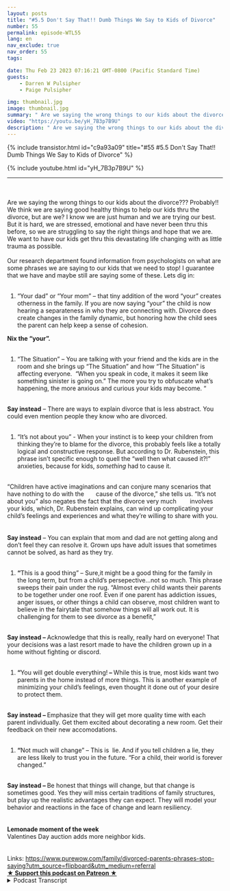 ```yaml
---
layout: posts
title: "#5.5 Don't Say That!! Dumb Things We Say to Kids of Divorce"
number: 55
permalink: episode-WTL55
lang: en
nav_exclude: true
nav_order: 55
tags:

date: Thu Feb 23 2023 07:16:21 GMT-0800 (Pacific Standard Time)
guests:
    - Darren W Pulsipher
    - Paige Pulsipher

img: thumbnail.jpg
image: thumbnail.jpg
summary: " Are we saying the wrong things to our kids about the divorce??? Probably!! We think we are saying good healthy things to help our kids thru the divorce, but are we? I know we are just human and we are trying our best. But it is hard, we are stressed, emotional and have never been thru this before, so we are struggling to say the right things and hope that we are. We want to have our kids get thru this devastating life changing with as little trauma as possible.  Our research department found information from psychologists on what are some phrases we are saying to our kids that we need to stop! I guarantee that we have and maybe still are saying some of these. Lets dig in: “Your dad” or “Your mom” – that tiny addition of the word “your” creates otherness in the family. If you are now saying “your” the child is now hearing a separateness in who they are connecting with. Divorce does create changes in the family dynamic, but honoring how the child sees the parent can help keep a sense of cohesion.   Nix the “your”.  “The Situation” – You are talking with your friend and the kids are in the room and she brings up “The Situation” and how “The Situation” is affecting everyone.  “When you speak in code, it makes it seem like something sinister is going on.” The more you try to obfuscate what’s happening, the more anxious and curious your kids may become. “  Say instead – There are ways to explain divorce that is less abstract. You could even mention people they know who are divorced. “It’s not about you” - When your instinct is to keep your children from thinking they’re to blame for the divorce, this probably feels like a totally logical and constructive response. But according to Dr. Rubenstein, this phrase isn’t specific enough to quell the “well then what caused it?!” anxieties, because for kids, something had to cause it.“Children have active imaginations and can conjure many scenarios that have nothing to do with the       cause of the divorce,” she tells us. “It’s not about you” also negates the fact that the divorce very much        involves your kids, which, Dr. Rubenstein explains, can wind up complicating your child’s feelings and experiences and what they’re willing to share with you.Say instead – You can explain that mom and dad are not getting along and don’t feel they can resolve it. Grown ups have adult issues that sometimes cannot be solved, as hard as they try.“This is a good thing” – Sure,it might be a good thing for the family in the long term, but from a child’s persepective…not so much. This phrase sweeps their pain under the rug. “Almost every child wants their parents to be together under one roof. Even if one parent has addiction issues, anger issues, or other things a child can observe, most children want to believe in the fairytale that somehow things will all work out. It is challenging for them to see divorce as a benefit,” Say instead – Acknowledge that this is really, really hard on everyone! That your decisions was a last resort made to have the children grown up in a home without fighting or discord. “You will get double everything! – While this is true, most kids want two parents in the home instead of more things. This is another example of minimizing your child’s feelings, even thought it done out of your desire to protect them. Say instead – Emphasize that they will get more quality time with each parent individually. Get them excited about decorating a new room. Get their feedback on their new accomodations.“Not much will change” – This is  lie. And if you tell children a lie, they are less likely to trust you in the future. “For a child, their world is forever changed.”Say instead – Be honest that things will change, but that change is sometimes good. Yes they will miss certain traditions of family structures, but play up the realistic advantages they can expect. They will model your behavior and reactions in the face of change and learn resiliency.Lemonade moment of the weekValentines Day auction adds more neighbor kids. Links: https://www.purewow.com/family/divorced-parents-phrases-stop-saying?utm_source=flipboard&utm_medium=referral"
video: "https://youtu.be/yH_7B3p7B9U"
description: " Are we saying the wrong things to our kids about the divorce??? Probably!! We think we are saying good healthy things to help our kids thru the divorce, but are we? I know we are just human and we are trying our best. But it is hard, we are stressed, emotional and have never been thru this before, so we are struggling to say the right things and hope that we are. We want to have our kids get thru this devastating life changing with as little trauma as possible.  Our research department found information from psychologists on what are some phrases we are saying to our kids that we need to stop! I guarantee that we have and maybe still are saying some of these. Lets dig in: “Your dad” or “Your mom” – that tiny addition of the word “your” creates otherness in the family. If you are now saying “your” the child is now hearing a separateness in who they are connecting with. Divorce does create changes in the family dynamic, but honoring how the child sees the parent can help keep a sense of cohesion.   Nix the “your”.  “The Situation” – You are talking with your friend and the kids are in the room and she brings up “The Situation” and how “The Situation” is affecting everyone.  “When you speak in code, it makes it seem like something sinister is going on.” The more you try to obfuscate what’s happening, the more anxious and curious your kids may become. “  Say instead – There are ways to explain divorce that is less abstract. You could even mention people they know who are divorced. “It’s not about you” - When your instinct is to keep your children from thinking they’re to blame for the divorce, this probably feels like a totally logical and constructive response. But according to Dr. Rubenstein, this phrase isn’t specific enough to quell the “well then what caused it?!” anxieties, because for kids, something had to cause it.“Children have active imaginations and can conjure many scenarios that have nothing to do with the       cause of the divorce,” she tells us. “It’s not about you” also negates the fact that the divorce very much        involves your kids, which, Dr. Rubenstein explains, can wind up complicating your child’s feelings and experiences and what they’re willing to share with you.Say instead – You can explain that mom and dad are not getting along and don’t feel they can resolve it. Grown ups have adult issues that sometimes cannot be solved, as hard as they try.“This is a good thing” – Sure,it might be a good thing for the family in the long term, but from a child’s persepective…not so much. This phrase sweeps their pain under the rug. “Almost every child wants their parents to be together under one roof. Even if one parent has addiction issues, anger issues, or other things a child can observe, most children want to believe in the fairytale that somehow things will all work out. It is challenging for them to see divorce as a benefit,” Say instead – Acknowledge that this is really, really hard on everyone! That your decisions was a last resort made to have the children grown up in a home without fighting or discord. “You will get double everything! – While this is true, most kids want two parents in the home instead of more things. This is another example of minimizing your child’s feelings, even thought it done out of your desire to protect them. Say instead – Emphasize that they will get more quality time with each parent individually. Get them excited about decorating a new room. Get their feedback on their new accomodations.“Not much will change” – This is  lie. And if you tell children a lie, they are less likely to trust you in the future. “For a child, their world is forever changed.”Say instead – Be honest that things will change, but that change is sometimes good. Yes they will miss certain traditions of family structures, but play up the realistic advantages they can expect. They will model your behavior and reactions in the face of change and learn resiliency.Lemonade moment of the weekValentines Day auction adds more neighbor kids. Links: https://www.purewow.com/family/divorced-parents-phrases-stop-saying?utm_source=flipboard&utm_medium=referral"
---
```


<div>
{% include transistor.html id="c9a93a09" title="#55 #5.5 Don't Say That!! Dumb Things We Say to Kids of Divorce" %}

{% include youtube.html id="yH_7B3p7B9U" %}
</div>

---

<html><head></head><body><div><br></div><div>&nbsp;</div><div>Are we saying the wrong things to our kids about the divorce??? Probably!! We think we are saying good healthy things to help our kids thru the divorce, but are we? I know we are just human and we are trying our best. But it is hard, we are stressed, emotional and have never been thru this before, so we are struggling to say the right things and hope that we are. We want to have our kids get thru this devastating life changing with as little trauma as possible.&nbsp;</div><div>&nbsp;</div><div>Our research department found information from psychologists on what are some phrases we are saying to our kids that we need to stop! I guarantee that we have and maybe still are saying some of these. Lets dig in:</div><div>&nbsp;</div><ol><li>“Your dad” or “Your mom” – that tiny addition of the word “your” creates otherness in the family. If you are now saying “your” the child is now hearing a separateness in who they are connecting with. Divorce does create changes in the family dynamic, but honoring how the child sees the parent can help keep a sense of cohesion.&nbsp; &nbsp;</li></ol><div><strong>Nix the “your”.&nbsp;</strong></div><div><strong>&nbsp;</strong></div><ol><li>“The Situation” – You are talking with your friend and the kids are in the room and she brings up “The Situation” and how “The Situation” is affecting everyone.&nbsp; “When you speak in code, it makes it seem like something sinister is going on.” The more you try to obfuscate what’s happening, the more anxious and curious your kids may become. “&nbsp;</li></ol><div>&nbsp;</div><div><strong>Say instead</strong> – There are ways to explain divorce that is less abstract. You could even mention people they know who are divorced.</div><div>&nbsp;</div><ol><li>“It’s not about you” - When your instinct is to keep your children from thinking they’re to blame for the divorce, this probably feels like a totally logical and constructive response. But according to Dr. Rubenstein, this phrase isn’t specific enough to quell the “well then what caused it?!” anxieties, because for kids, <em>something</em> had to cause it.</li></ol><div><br>“Children have active imaginations and can conjure many scenarios that have nothing to do with the&nbsp; &nbsp; &nbsp; &nbsp;cause of the divorce,” she tells us. “It’s not about you” also negates the fact that the divorce very much&nbsp; &nbsp; &nbsp; &nbsp; involves your kids, which, Dr. Rubenstein explains, can wind up complicating your child’s feelings and experiences and what they’re willing to share with you.<br><br></div><div><strong><br>Say instead</strong> – You can explain that mom and dad are not getting along and don’t feel they can resolve it. Grown ups have adult issues that sometimes cannot be solved, as hard as they try.<br><br></div><ol><li><strong>“</strong>This is a good thing” – Sure,it might be a good thing for the family in the long term, but from a child’s persepective…not so much. This phrase sweeps their pain under the rug. “Almost every child wants their parents to be together under one roof. Even if one parent has addiction issues, anger issues, or other things a child can observe, most children want to believe in the fairytale that somehow things will all work out. It is challenging for them to see divorce as a benefit,”&nbsp;</li></ol><div><strong><br>Say instead – </strong>Acknowledge that this is really, really hard on everyone! That your decisions was a last resort made to have the children grown up in a home without fighting or discord.&nbsp;<br><br></div><ol><li><strong>“</strong>You will get double everything!<strong> – </strong>While this is true, most kids want two parents in the home instead of more things. This is another example of minimizing your child’s feelings, even thought it done out of your desire to protect them.<strong>&nbsp;</strong></li></ol><div><strong><br>Say instead – </strong>Emphasize that they will get more quality time with each parent individually. Get them excited about decorating a new room. Get their feedback on their new accomodations.<br><br></div><ol><li><strong>“</strong>Not much will change” – This is&nbsp; lie. And if you tell children a lie, they are less likely to trust you in the future. “For a child, their world is forever changed.”</li></ol><div><strong><br>Say instead – </strong>Be honest that things will change, but that change is sometimes good. Yes they will miss certain traditions of family structures, but play up the realistic advantages they can expect. They will model your behavior and reactions in the face of change and learn resiliency.<br><br></div><div><br></div><div><strong>Lemonade moment of the week</strong><br>Valentines Day auction adds more neighbor kids.<br> <br><br>Links: <a href="https://www.purewow.com/family/divorced-parents-phrases-stop-saying?utm_source=flipboard&amp;utm_medium=referral">https://www.purewow.com/family/divorced-parents-phrases-stop-saying?utm_source=flipboard&amp;utm_medium=referral</a></div>
<strong>
  <a href="https://www.patreon.com/wheresthelemonade" target="_donate" rel="payment" title="★ Support this podcast on Patreon ★">★ Support this podcast on Patreon ★</a>
</strong></body></html>

<details>
<summary> Podcast Transcript </summary>

<p></p>

</details>

